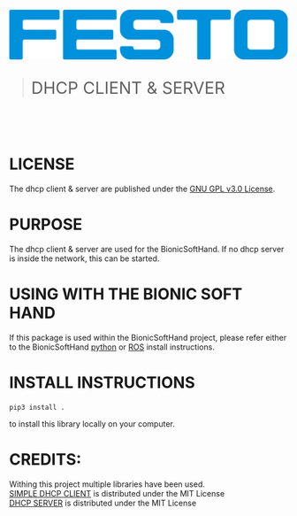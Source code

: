 [![FESTO](images/logo.png)](https://www.festo.com/group/de/cms/10156.htm)

> <p style="font-size:30px">DHCP CLIENT & SERVER </p>

<br></br>
# LICENSE
The dhcp client & server are published under the [GNU GPL v3.0 License](https://www.gnu.org/licenses/gpl-3.0.de.html).

# PURPOSE
The dhcp client & server are used for the BionicSoftHand. If no dhcp server is inside the network, this can be started.

# USING WITH THE BIONIC SOFT HAND 

If this package is used within the BionicSoftHand project, please refer either to the BionicSoftHand [python](https://github.com/Schwimo/phand-python-libs/blob/master/README.md) or [ROS](https://github.com/Schwimo/phand-ros/blob/master/README.md) install instructions.

# INSTALL INSTRUCTIONS 
```
pip3 install . 
```
to install this library locally on your computer.

# CREDITS:
Withing this project multiple libraries have been used.     
[SIMPLE DHCP CLIENT](https://github.com/playma/simple_dhcp) is distributed under the MIT License   
[DHCP SERVER](https://github.com/niccokunzmann/python_dhcp_server) is distributed under the MIT License 